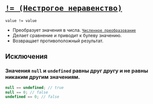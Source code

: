 # [`!= (Нестрогое неравенство)`](../index.md)

`value != value`

- Преобразует значения в числа. [`Численное преобразование`](<../Общее/Преобразование (численное).md>)
- Делает сравнение и приводит к булеву значению.
- Возвращает противоположный результат.

## Исключения

### Значения `null` и `undefined` равны друг другу и не равны никаким другим значениям.

```js
null == undefined; // true
null == 0; // false
undefined == 0; // false
```
